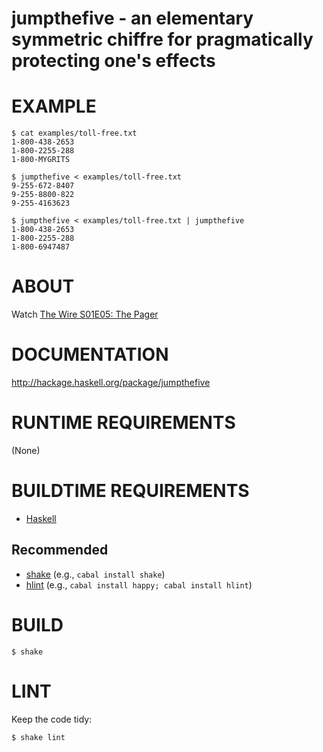 # jumpthefive - an elementary symmetric chiffre for pragmatically protecting one's effects

# EXAMPLE

```console
$ cat examples/toll-free.txt
1-800-438-2653
1-800-2255-288
1-800-MYGRITS

$ jumpthefive < examples/toll-free.txt
9-255-672-8407
9-255-8800-822
9-255-4163623

$ jumpthefive < examples/toll-free.txt | jumpthefive
1-800-438-2653
1-800-2255-288
1-800-6947487
```

# ABOUT

Watch [The Wire S01E05: The Pager](http://www.imdb.com/title/tt0749450/?ref_=ttep_ep5)

# DOCUMENTATION

http://hackage.haskell.org/package/jumpthefive

# RUNTIME REQUIREMENTS

(None)

# BUILDTIME REQUIREMENTS

* [Haskell](http://www.haskell.org/)

## Recommended

* [shake](https://shakebuild.com/) (e.g., `cabal install shake`)
* [hlint](https://hackage.haskell.org/package/hlint) (e.g., `cabal install happy; cabal install hlint`)

# BUILD

```console
$ shake
```

# LINT

Keep the code tidy:

```console
$ shake lint
```
